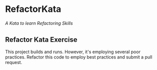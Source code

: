 # RefactorKata

###### A Kata to learn Refactoring Skills

## Refactor Kata Exercise

This project builds and runs. However, it's employing several poor practices. Refactor this code to employ best practices and submit a pull request.